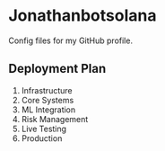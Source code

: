# Jonathanbotsolana
Config files for my GitHub profile.

## Deployment Plan
1. Infrastructure
2. Core Systems
3. ML Integration
4. Risk Management
5. Live Testing
6. Production
